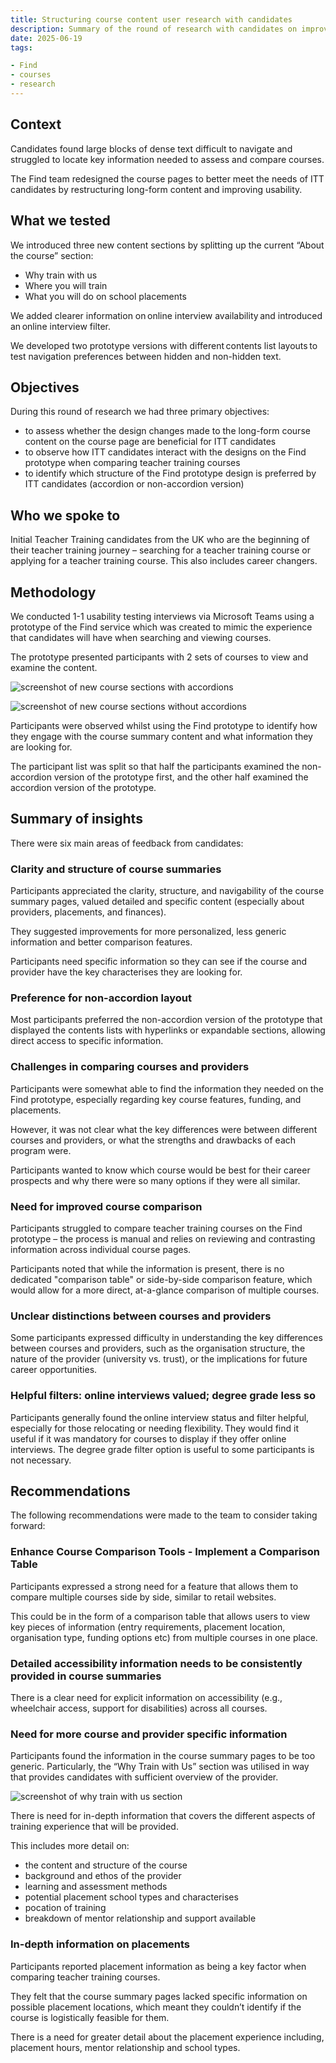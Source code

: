 ```yaml
---
title: Structuring course content user research with candidates
description: Summary of the round of research with candidates on improving courses pages on Find
date: 2025-06-19
tags:

- Find
- courses
- research
---
```


## Context

Candidates found large blocks of dense text difficult to navigate and struggled to locate key information needed to assess and compare courses.

The Find team redesigned the course pages to better meet the needs of ITT candidates by restructuring long-form content and improving usability.  

## What we tested

We introduced three new content sections by splitting up the current “About the course” section:

- Why train with us
- Where you will train
- What you will do on school placements

We added clearer information on online interview availability and introduced an online interview filter.

We developed two prototype versions with different contents list layouts to test navigation preferences between hidden and non-hidden text.

## Objectives

During this round of research we had three primary objectives:

- to assess whether the design changes made to the long-form course content on the course page are beneficial for ITT candidates
- to observe how ITT candidates interact with the designs on the Find prototype when comparing teacher training courses
- to identify which structure of the Find prototype design is preferred by ITT candidates (accordion or non-accordion version)

## Who we spoke to

Initial Teacher Training candidates from the UK who are the beginning of their teacher training journey – searching for a teacher training course or applying for a teacher training course. This also includes career changers.  

## Methodology

We conducted 1-1 usability testing interviews via Microsoft Teams using a prototype of the Find service which was created to mimic the experience that candidates will have when searching and viewing courses.  

The prototype presented participants with 2 sets of courses to view and examine the content.  

![screenshot of new course sections with accordions](course_sections_with_accordions.png)

![screenshot of new course sections without accordions](course_sections_without_accordions.png)

Participants were observed whilst using the Find prototype to identify how they engage with the course summary content and what information they are looking for.

The participant list was split so that half the participants examined the non-accordion version of the prototype first, and the other half examined the accordion version of the prototype.  

## Summary of insights

There were six main areas of feedback from candidates:

### Clarity and structure of course summaries

Participants appreciated the clarity, structure, and navigability of the course summary pages, valued detailed and specific content (especially about providers, placements, and finances).

They suggested improvements for more personalized, less generic information and better comparison features.

Participants need specific information so they can see if the course and provider have the key characterises they are looking for.  

### Preference for non-accordion layout

Most participants preferred the non-accordion version of the prototype that displayed the contents lists with hyperlinks or expandable sections, allowing direct access to specific information.

### Challenges in comparing courses and providers

Participants were somewhat able to find the information they needed on the Find prototype, especially regarding key course features, funding, and placements.

However, it was not clear what the key differences were between different courses and providers, or what the strengths and drawbacks of each program were.

Participants wanted to know which course would be best for their career prospects and why there were so many options if they were all similar.  

### Need for improved course comparison  

Participants struggled to compare teacher training courses on the Find prototype – the process is manual and relies on reviewing and contrasting information across individual course pages.  

Participants noted that while the information is present, there is no dedicated "comparison table" or side-by-side comparison feature, which would allow for a more direct, at-a-glance comparison of multiple courses.  

### Unclear distinctions between courses and providers

Some participants expressed difficulty in understanding the key differences between courses and providers, such as the organisation structure, the nature of the provider (university vs. trust), or the implications for future career opportunities.

### Helpful filters: online interviews valued; degree grade less so

Participants generally found the online interview status and filter helpful, especially for those relocating or needing flexibility. They would find it useful if it was mandatory for courses to display if they offer online interviews. The degree grade filter option is useful to some participants is not necessary.

## Recommendations  

The following recommendations were made to the team to consider taking forward:

### Enhance Course Comparison Tools - Implement a Comparison Table

Participants expressed a strong need for a feature that allows them to compare multiple courses side by side, similar to retail websites.

This could be in the form of a comparison table that allows users to view key pieces of information (entry requirements, placement location, organisation type, funding options etc) from multiple courses in one place.  

### Detailed accessibility information needs to be consistently provided in course summaries

There is a clear need for explicit information on accessibility (e.g., wheelchair access, support for disabilities) across all courses.

### Need for more course and provider specific information

Participants found the information in the course summary pages to be too generic. Particularly, the “Why Train with Us” section was utilised in way that provides candidates with sufficient overview of the provider.

![screenshot of why train with us section](why_train_with_us_section.png)

There is need for in-depth information that covers the different aspects of training experience that will be provided.

This includes more detail on:

- the content and structure of the course
- background and ethos of the provider
- learning and assessment methods
- potential placement school types and characterises  
- pocation of training  
- breakdown of mentor relationship and support available

### In-depth information on placements

Participants reported placement information as being a key factor when comparing teacher training courses.

They felt that the course summary pages lacked specific information on possible placement locations, which meant they couldn’t identify if the course is logistically feasible for them.

There is a need for greater detail about the placement experience including, placement hours, mentor relationship and school types.
